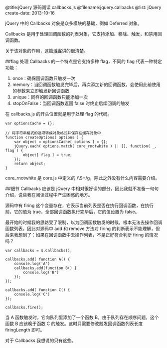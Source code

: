 @title:jQuery 源码阅读 callbacks.js
@filename:jquery.callbacks
@list: jQuery
create-date: 2013-10-16

jQuery 中的 Callbacks 对象是众多模块的基础，例如 Deferred 对象。

Callbacks 是用于处理回调函数的列表对象，它支持添加、移除、触发，和禁用回调函数。

关于该对象的作用，这篇[博客](http://addyosmani.com/blog/jquery-1-7s-callbacks-feature-demystified/)讲的很清楚。

##flag 处理
Callbacks 的一个特点是它支持多种 flag，不同的 flag 代表一种特定功能：

1. once：确保回调函数只触发一次
2. memory：当回调函数触发完毕后，再次添加新的回调函数，会使用此前使用的参数来立即触发新回调函数
3. unique：同样的回调函数只能添加一次
4. stopOnFalse：当回调函数返回 false 时终止后续回调的触发

在 callbacks.js 的开头位置就是用于处理 flag 的代码。
	
	var optionsCache = {};

	// 将字符串格式的选项转成对象格式并保存在缓存对象中
	function createOptions( options ) {
		var object = optionsCache[ options ] = {};
		jQuery.each( options.match( core_rnotwhite ) || [], function( _, flag ) {
			object[ flag ] = true;
		});
		return object;
	}

core_rnotwhite 是 core.js 中定义的 /\S+/g，除此之外没有什么内容需要介绍。

##细节
Callbacks 应该是 jQuery 中相对很好读的部分，因此我就不准备一句句介绍，说些我在阅读过程中产生困惑的地方。

源码中有 firing 这个变量存在，它表示当前列表是否在执行回调函数，在执行前，它的值为 true，全部回调函数执行完毕后，它的值设置为 false。

最开始的时候我的思路受了限制，以为回调函数触发的时候，根本无法去操作回调函数列表，因此对源码中 add 和 remove 方法对 firing 的判断表示不能理解，但后来我想到了：如果在回调函数中去操作列表，不是正好符合判断 firing 的情况吗？

	var callbacks = $.Callbacks();

	callbacks.add( function A() {
		console.log('A')
        callbacks.add(function B() {
            console.log('B')
        });
    });

	callbacks.add( function C() {
		console.log('C')
    });

	callbacks.fire();

当 A 函数触发时，它向队列里添加了一个函数 B，由于队列存在顺序问题，这个函数 B 应该晚于函数 C 的触发。这时只需要修改触发回调函数列表长度 firingLength 即可。

对于 Callbacks 我想说的只有这些。
